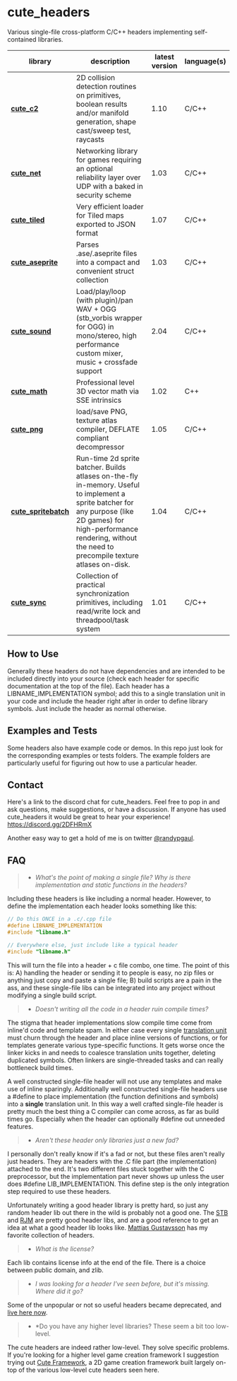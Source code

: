 # cute_headers

Various single-file cross-platform C/C++ headers implementing self-contained libraries.

| library | description | latest version| language(s)
|---------|-------------|---------------|-------------
**[cute_c2](cute_c2.h)** | 2D collision detection routines on primitives, boolean results and/or manifold generation, shape cast/sweep test, raycasts | 1.10 | C/C++
**[cute_net](cute_net.h)** | Networking library for games requiring an optional reliability layer over UDP with a baked in security scheme | 1.03 | C/C++
**[cute_tiled](cute_tiled.h)** | Very efficient loader for Tiled maps exported to JSON format | 1.07 | C/C++
**[cute_aseprite](cute_aseprite.h)** | Parses .ase/.aseprite files into a compact and convenient struct collection | 1.03 | C/C++
**[cute_sound](cute_sound.h)** | Load/play/loop (with plugin)/pan WAV + OGG (stb_vorbis wrapper for OGG) in mono/stereo, high performance custom mixer, music + crossfade support | 2.04 | C/C++
**[cute_math](cute_math.h)** | Professional level 3D vector math via SSE intrinsics | 1.02 | C++
**[cute_png](cute_png.h)** | load/save PNG, texture atlas compiler, DEFLATE compliant decompressor | 1.05 | C/C++
**[cute_spritebatch](cute_spritebatch.h)** | Run-time 2d sprite batcher. Builds atlases on-the-fly in-memory. Useful to implement a sprite batcher for any purpose (like 2D games) for high-performance rendering, without the need to precompile texture atlases on-disk. | 1.04 | C/C++
**[cute_sync](cute_sync.h)** | Collection of practical synchronization primitives, including read/write lock and threadpool/task system | 1.01 | C/C++

How to Use
----------

Generally these headers do not have dependencies and are intended to be included directly into your source (check each header for specific documentation at the top of the file). Each header has a LIBNAME_IMPLEMENTATION symbol; add this to a single translation unit in your code and include the header right after in order to define library symbols. Just include the header as normal otherwise.

Examples and Tests
------------------

Some headers also have example code or demos. In this repo just look for the corresponding examples or tests folders. The example folders are particularly useful for figuring out how to use a particular header.

Contact
-------

Here's a link to the discord chat for cute_headers. Feel free to pop in and ask questions, make suggestions, or have a discussion. If anyone has used cute_headers it would be great to hear your experience! https://discord.gg/2DFHRmX

Another easy way to get a hold of me is on twitter [@randypgaul](https://twitter.com/RandyPGaul).

FAQ
---

> - *What's the point of making a single file? Why is there implementation and static functions in the headers?*

Including these headers is like including a normal header. However, to define the implementation each header looks something like this:

```c
// Do this ONCE in a .c/.cpp file
#define LIBNAME_IMPLEMENTATION
#include "libname.h"

// Everywhere else, just include like a typical header
#include "libname.h"
```

This will turn the file into a header + c file combo, one time. The point of this is: A) handling the header or sending it to people is easy, no zip files or anything just copy and paste a single file; B) build scripts are a pain in the ass, and these single-file libs can be integrated into any project without modifying a single build script.

> - *Doesn't writing all the code in a header ruin compile times?*

The stigma that header implementations slow compile time come from inline'd code and template spam. In either case every single [translation unit](https://en.wikipedia.org/wiki/Translation_unit_(programming)) must churn through the header and place inline versions of functions, or for templates generate various type-specific functions. It gets worse once the linker kicks in and needs to coalesce translation units together, deleting duplicated symbols. Often linkers are single-threaded tasks and can really bottleneck build times.

A well constructed single-file header will not use any templates and make use of inline sparingly. Additionally well constructed single-file headers use a #define to place implementation (the function definitions and symbols) into a **single** translation unit. In this way a well crafted single-file header is pretty much the best thing a C compiler can come across, as far as build times go. Especially when the header can optionally #define out unneeded features.

> - *Aren't these header only libraries just a new fad?*

I personally don't really know if it's a fad or not, but these files aren't really just headers. They are headers with the .C file part (the implementation) attached to the end. It's two different files stuck together with the C preprocessor, but the implementation part never shows up unless the user does #define LIB_IMPLEMENTATION. This define step is the only integration step required to use these headers.

Unfortunately writing a good header library is pretty hard, so just any random header lib out there in the wild is probably not a good one. The [STB](https://www.google.com/url?sa=t&rct=j&q=&esrc=s&source=web&cd=1&cad=rja&uact=8&ved=0ahUKEwihsabx0qHSAhVX0WMKHVnyAZ0QFggaMAA&url=https%3A%2F%2Fgithub.com%2Fnothings%2Fstb&usg=AFQjCNHkcM-rQ-cn3VbNhQZ3lnwpnSrCWQ&sig2=bg0yIt7IhNkQy6_nMcuYZw&bvm=bv.147448319,d.cGc) and [RJM](https://github.com/rmitton/rjm) are pretty good header libs, and are a good reference to get an idea at what a good header lib looks like. [Mattias Gustavsson](https://github.com/mattiasgustavsson/libs) has my favorite collection of headers.

> - *What is the license?*

Each lib contains license info at the end of the file. There is a choice between public domain, and zlib.

> - *I was looking for a header I've seen before, but it's missing. Where did it go?*

Some of the unpopular or not so useful headers became deprecated, and [live here now](https://github.com/RandyGaul/cute_headers_deprecated).

> - *Do you have any higher level libraries? These seem a bit too low-level.

The cute headers are indeed rather low-level. They solve specific problems. If you're looking for a higher level game creation framework I suggestion trying out [Cute Framework](https://github.com/RandyGaul/cute_framework), a 2D game creation framework built largely on-top of the various low-level cute headers seen here.
